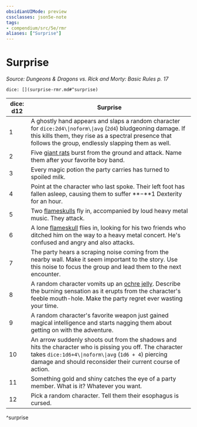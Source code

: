 ```yaml
---
obsidianUIMode: preview
cssclasses: json5e-note
tags:
- compendium/src/5e/rmr
aliases: ["Surprise"]
---
```

# Surprise
*Source: Dungeons & Dragons vs. Rick and Morty: Basic Rules p. 17* 

`dice: [](surprise-rmr.md#^surprise)`

| dice: d12 | Surprise |
|-----------|----------|
| 1 | A ghostly hand appears and slaps a random character for `dice:2d4\\|noform\\|avg` (`2d4`) bludgeoning damage. If this kills them, they rise as a spectral presence that follows the group, endlessly slapping them as well. |
| 2 | Five [giant rats](2-Mechanics/CLI/bestiary/beast/giant-rat.md) burst from the ground and attack. Name them after your favorite boy band. |
| 3 | Every magic potion the party carries has turned to spoiled milk. |
| 4 | Point at the character who last spoke. Their left foot has fallen asleep, causing them to suffer **−**1 Dexterity for an hour. |
| 5 | Two [flameskulls](2-Mechanics/CLI/bestiary/undead/flameskull.md) fly in, accompanied by loud heavy metal music. They attack. |
| 6 | A lone [flameskull](2-Mechanics/CLI/bestiary/undead/flameskull.md) flies in, looking for his two friends who ditched him on the way to a heavy metal concert. He's confused and angry and also attacks. |
| 7 | The party hears a scraping noise coming from the nearby wall. Make it seem important to the story. Use this noise to focus the group and lead them to the next encounter. |
| 8 | A random character vomits up an [ochre jelly](2-Mechanics/CLI/bestiary/ooze/ochre-jelly.md). Describe the burning sensation as it erupts from the character's feeble mouth-hole. Make the party regret ever wasting your time. |
| 9 | A random character's favorite weapon just gained magical intelligence and starts nagging them about getting on with the adventure. |
| 10 | An arrow suddenly shoots out from the shadows and hits the character who is pissing you off. The character takes `dice:1d6+4\\|noform\\|avg` (`1d6 + 4`) piercing damage and should reconsider their current course of action. |
| 11 | Something gold and shiny catches the eye of a party member. What is it? Whatever you want. |
| 12 | Pick a random character. Tell them their esophagus is cursed. |
^surprise